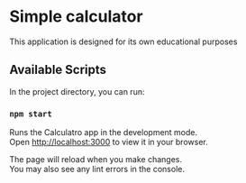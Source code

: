 # Simple calculator

This application is designed for its own educational purposes
## Available Scripts

In the project directory, you can run:

### `npm start`

Runs the Calculatro app in the development mode.\
Open [http://localhost:3000](http://localhost:3000) to view it in your browser.

The page will reload when you make changes.\
You may also see any lint errors in the console.
